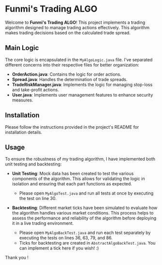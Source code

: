 # Funmi's Trading ALGO

Welcome to **Funmi's Trading ALGO**! This project implements a trading algorithm designed to manage trading actions effectively. This algorithm makes trading decisions based on the calculated trade spread.

## Main Logic

The core logic is encapsulated in the `MyAlgoLogic.java` file. I've separated different concerns into their respective files for better organization:

- **OrderAction.java**: Contains the logic for order actions.
- **Spread.java**: Handles the determination of trade spreads.
- **TradeRiskManager.java**: Implements the logic for managing stop-loss and take-profit actions.
- **User.java**: Implements user management features to enhance security measures.

## Installation

Please follow the instructions provided in the project's README for installation details.

## Usage

To ensure the robustness of my trading algorithm, I have implemented both unit testing and backtesting:

- **Unit Testing**: Mock data has been created to test the various components of the algorithm. This allows for validating the logic in isolation and ensuring that each part functions as expected. 
  - Please open `MyAlgoTest.java` and run all tests at once by executing the test on line 30.

- **Backtesting**: Different market ticks have been simulated to evaluate how the algorithm handles various market conditions. This process helps to assess the performance and reliability of the algorithm before deploying it in a live trading environment.
  - Please open `MyAlgoBackTest.java` and run each test separately by executing the tests on lines 36, 63, 79, and 86.
  - Ticks for backtesting are created in `AbstractAlgoBackTest.java`. You can implement a tick here if you wish! :)


Thank you !